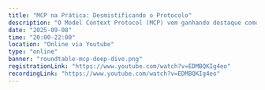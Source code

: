 ```yaml
---
title: "MCP na Prática: Desmistificando o Protocolo"
description: "O Model Context Protocol (MCP) vem ganhando destaque como uma forma prática e eficiente de conectar ferramentas, dados e fluxos de trabalho em aplicações modernas. Mas como ele realmente funciona na prática? Quais problemas resolve? E, principalmente, o que acontece “por baixo dos panos” quando usamos o protocolo?"
date: "2025-09-08"
time: "20:00-22:00"
location: "Online via Youtube"
type: "online"
banner: "roundtable-mcp-deep-dive.png"
registrationLink: "https://www.youtube.com/watch?v=EDMBQKIg4eo"
recordingLink: "https://www.youtube.com/watch?v=EDMBQKIg4eo"
---
```

